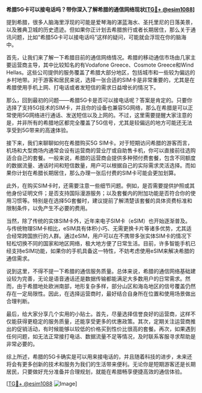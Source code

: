 **希腊5G卡可以接电话吗？带你深入了解希腊的通信网络现状[[TG💪+ @esim1088](https://t.me/s/esim1088)]**

提到希腊，很多人脑海里浮现的可能是爱琴海的湛蓝海水、圣托里尼的日落美景，以及雅典卫城的历史遗迹。但如果你正计划去希腊旅行或者长期居住，那么关于通讯问题，比如“希腊5G卡可以接电话吗”这样的疑问，可能就会浮现在你的脑海中。

首先，让我们来了解一下希腊目前的通信网络情况。希腊的移动通信市场由几家主要运营商主导，其中比较知名的有Vodafone Greece、Cosmote Greece和Wind Hellas。这些公司提供的服务覆盖了希腊大部分地区，包括城市和一些较为偏远的乡村地带。对于游客和居民来说，选择一张合适的SIM卡是非常重要的，尤其是在希腊使用手机上网、打电话或者发短信的需求日益增长的情况下。

那么，回到最初的问题——希腊5G卡是否可以接电话呢？答案是肯定的。只要你选择了支持5G技术的SIM卡，并且你的设备也兼容5G网络，那么在希腊是可以正常使用5G网络进行通话、发送短信以及上网的。不过，这里需要提醒大家注意的是，并非所有的希腊地区都完全覆盖了5G信号，尤其是较偏远的地方可能还无法享受到5G带来的高速体验。

接下来，我们来聊聊如何在希腊购买5G SIM卡。对于短期访问希腊的游客而言，机场和大型商场内通常会设有运营商的营业厅或自助售卡机，你可以直接前往选购适合自己的套餐。一般来说，希腊的运营商会提供多种预付费套餐，包含不同额度的数据流量、通话时间和短信数量，用户可以根据自己的实际需求灵活选择。而如果你计划在希腊长期居住，那么办理一张后付费的SIM卡可能会更加划算。

此外，在购买SIM卡时，还需要注意一些细节问题。例如，是否需要提供护照或其他身份证明文件；是否支持国际漫游服务；以及套餐内的附加功能是否符合你的使用习惯等。特别是在选择5G套餐时，建议提前了解清楚该套餐的具体资费标准和限制条件，以免产生不必要的费用。

当然，除了传统的实体SIM卡外，近年来电子SIM卡（eSIM）也开始逐渐普及。与传统物理SIM卡相比，eSIM具有体积小巧、无需更换卡片等诸多优势，尤其适合经常跨国旅行的人群。通过eSIM，用户可以在不携带多张实体SIM卡的情况下轻松切换不同的国家和地区网络，极大地方便了日常生活。目前，许多智能手机已经支持eSIM功能，如果你的手机具备这一特性，不妨考虑使用eSIM来解决希腊的通信需求。

说到这里，不得不提一下希腊的通信服务质量。总体来说，希腊的通信网络基础建设较为完善，无论是语音通话还是数据传输都能满足大多数用户的日常需求。然而，由于希腊地处欧洲南部，地形复杂多样，部分山区和海岛地区的信号覆盖仍然存在一定局限性。因此，在选择运营商时，最好结合自身所在位置和使用场景做出合理判断。

最后，给大家分享几个实用的小贴士。首先，尽量选择信誉良好的运营商，这样不仅能获得更稳定的服务质量，还能享受更多的优惠政策。其次，定期关注运营商推出的促销活动，有时候能够以较低的价格买到性价比很高的套餐。再次，如果遇到任何问题，如无法正常接打电话、数据流量不足等情况，及时联系客服寻求帮助是非常必要的。

综上所述，希腊的5G卡确实是可以用来接电话的，并且随着科技的进步，未来还将会有更多创新的技术和服务为我们的生活带来便利。无论你是短期游客还是长期居民，只要做好充分准备并合理规划，就能在希腊畅享便捷高效的通信体验。

[[TG💪+ @esim1088](https://t.me/s/esim1088) ![Image](https://i.postimg.cc/4NQfJmqS/Snipaste-2025-05-13-00-14-12.png)]